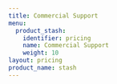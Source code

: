 ```yaml
---
title: Commercial Support
menu:
  product_stash:
    identifier: pricing
    name: Commercial Support
    weight: 10
layout: pricing
product_name: stash
---
```

